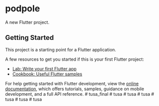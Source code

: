 # podpole

A new Flutter project.

## Getting Started

This project is a starting point for a Flutter application.

A few resources to get you started if this is your first Flutter project:

- [Lab: Write your first Flutter app](https://docs.flutter.dev/get-started/codelab)
- [Cookbook: Useful Flutter samples](https://docs.flutter.dev/cookbook)

For help getting started with Flutter development, view the
[online documentation](https://docs.flutter.dev/), which offers tutorials,
samples, guidance on mobile development, and a full API reference.
#   t u s a _ f i n a l  
 #   t u s a  
 #   t u s a  
 #   t u s a  
 #   t u s a  
 #   t u s a  
 #   t u s a  
 